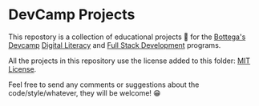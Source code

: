 # DevCamp Projects

This repostory is a collection of educational projects :blue_book: for the [Bottega's Devcamp](https://devcamp.es/) [Digital Literacy](https://devcamp.es/fundamentos-de-programacion-digital-literacy/) and [Full Stack Development](https://devcamp.es/full-stack-development-program/) programs.

All the projects in this repository use the license added to this folder: [MIT License](https://github.com/iturriker/devcamp/blob/main/LICENSE.md).

Feel free to send any comments or suggestions about the code/style/whatever, they will be welcome! :grin:
